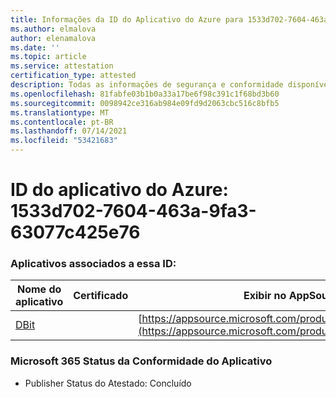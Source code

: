 ```yaml
---
title: Informações da ID do Aplicativo do Azure para 1533d702-7604-463a-9fa3-63077c425e76
ms.author: elmalova
author: elenamalova
ms.date: ''
ms.topic: article
ms.service: attestation
certification_type: attested
description: Todas as informações de segurança e conformidade disponíveis para 1533d702-7604-463a-9fa3-63077c425e76.
ms.openlocfilehash: 81fabfe03b1b0a33a17be6f98c391c1f68bd3b60
ms.sourcegitcommit: 0098942ce316ab984e09fd9d2063cbc516c8bfb5
ms.translationtype: MT
ms.contentlocale: pt-BR
ms.lasthandoff: 07/14/2021
ms.locfileid: "53421683"
---
```

# <a name="azure-app-id-1533d702-7604-463a-9fa3-63077c425e76"></a>ID do aplicativo do Azure: 1533d702-7604-463a-9fa3-63077c425e76


### <a name="apps-associated-with-this-id"></a>Aplicativos associados a essa ID:
| **Nome do aplicativo** | **Certificado** | **Exibir no AppSource** |
|-|-|-|
| [DBit](https://docs.microsoft.com/en-us/microsoft-365-app-certification/forward/WA200001536) |  | [https://appsource.microsoft.com/product/office/WA200001536](https://appsource.microsoft.com/product/office/WA200001536) |

### <a name="microsoft-365-app-compliance-status"></a>Microsoft 365 Status da Conformidade do Aplicativo
- Publisher Status do Atestado: Concluído
